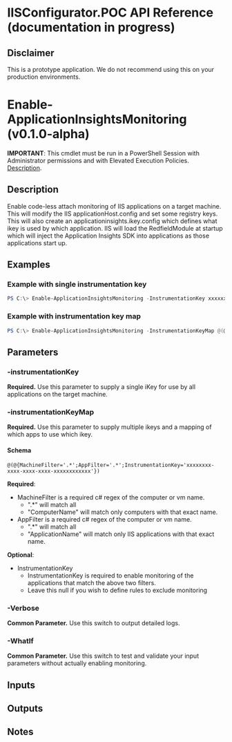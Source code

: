 # IISConfigurator.POC API Reference (documentation in progress)

## Disclaimer
This is a prototype application. 
We do not recommend using this on your production environments.

# Enable-ApplicationInsightsMonitoring (v0.1.0-alpha)

**IMPORTANT**: This cmdlet must be run in a PowerShell Session with Administrator permissions and with Elevated Execution Policies. [Description](DetailedInstructions.md#run-powershell-as-administrator-with-elevated-execution-policies).

## Description

Enable code-less attach monitoring of IIS applications on a target machine.
This will modify the IIS applicationHost.config and set some registry keys.
This will also create an applicationinsights.ikey.config which defines what ikey is used by which application.
IIS will load the RedfieldModule at startup which will inject the Application Insights SDK into applications as those applications start up.

## Examples

### Example with single instrumentation key
```powershell
PS C:\> Enable-ApplicationInsightsMonitoring -InstrumentationKey xxxxxxxx-xxxx-xxxx-xxxx-xxxxxxxxxxxx
```

### Example with instrumentation key map
```powershell
PS C:\> Enable-ApplicationInsightsMonitoring -InstrumentationKeyMap @(@{MachineFilter='.*';AppFilter='.*';InstrumentationKey='xxxxxxxx-xxxx-xxxx-xxxx-xxxxxxxxxxxx'},@{MachineFilter='two';AppFilter='two';InstrumentationKey='xxxxxxxx-xxxx-xxxx-xxxx-xxxxxxxxxxxx'}, @{MachineFilter='.*';AppFilter='exclude'})

```

## Parameters 

### -instrumentationKey
**Required.** Use this parameter to supply a single iKey for use by all applications on the target machine.

### -instrumentationKeyMap
**Required.** Use this parameter to supply multiple ikeys and a mapping of which apps to use which ikey.

#### Schema
`@(@{MachineFilter='.*';AppFilter='.*';InstrumentationKey='xxxxxxxx-xxxx-xxxx-xxxx-xxxxxxxxxxxx'})`

**Required**:
- MachineFilter is a required c# regex of the computer or vm name.
	- ".*" will match all
	- "ComputerName" will match only computers with that exact name.
- AppFilter is a required c# regex of the computer or vm name.
	- ".*" will match all
	- "ApplicationName" will match only IIS applications with that exact name.

**Optional**: 
- InstrumentationKey
	- InstrumentationKey is required to enable monitoring of the applications that match the above two filters.
	- Leave this null if you wish to define rules to exclude monitoring






### -Verbose
**Common Parameter.** Use this switch to output detailed logs.

### -WhatIf 
**Common Parameter.** Use this switch to test and validate your input parameters without actually enabling monitoring.

## Inputs

## Outputs

## Notes



